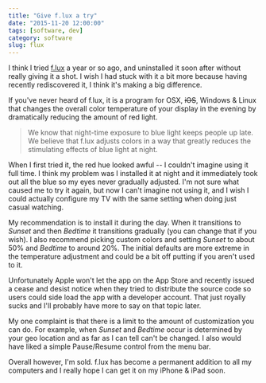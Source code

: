 ```yaml
---
title: "Give f.lux a try"
date: "2015-11-20 12:00:00"
tags: [software, dev]
category: software
slug: flux
---
```

	
I think I tried [f.lux](https://justgetflux.com/) a year or so ago, and uninstalled it soon after without really giving it a shot.  I wish I had stuck with it a bit more because having recently rediscovered it, I think it's making a big difference.

If you've never heard of f.lux, it is a program for OSX, <s>iOS</s>, Windows & Linux that changes the overall color temperature of your display in the evening by dramatically reducing the amount of red light.

> We know that night-time exposure to blue light keeps people up late. We believe that f.lux adjusts colors in a way that greatly reduces the stimulating effects of blue light at night.

When I first tried it, the red hue looked awful -- I couldn't imagine using it full time. I think my problem was I installed it at night and it immediately took out all the blue so my eyes never gradually adjusted.  I'm not sure what caused me to try it again, but now I can't imagine not using it, and I wish I could actually configure my TV with the same setting when doing just casual watching.

My recommendation is to install it during the day.  When it transitions to *Sunset* and then *Bedtime* it transitions gradually (you can change that if you wish).  I also recommend picking custom colors and setting *Sunset* to about 50% and *Bedtime* to around 20%.  The initial defaults are more extreme in the temperature adjustment and could be a bit off putting if you aren't used to it.

Unfortunately Apple won't let the app on the App Store and recently issued a cease and desist notice when they tried to distribute the source code so users could side load the app with a developer account. That just royally sucks and I'll probably have more to say on that topic later.

My one complaint is that there is a limit to the amount of customization you can do. For example, when *Sunset* and *Bedtime* occur is determined by your geo location and as far as I can tell can't be changed. I also would have liked a simple Pause/Resume control from the menu bar.

Overall however, I'm sold. f.lux has become a permanent addition to all my computers and I really hope I can get it on my iPhone & iPad soon.
